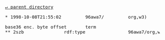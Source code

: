 <pre>
  <a href="../">&#x21b5; parent directory</a>
  
  * 1998-10-08T21:55:02&#x0009;&#x0009;96awa7/&#x0009;&#x0009;org,w3)&#x0009;&#x0009;1998/10/WD-rdf-syntax-19981008

  base36 enc. byte offset&#x0009;term
  ** 2szb&#x0009;&#x0009;rdf:type&#x0009;&#x0009;96awa7/org,w3)/1998/10/WD-rdf-syntax-19981008/2szb
</pre>
